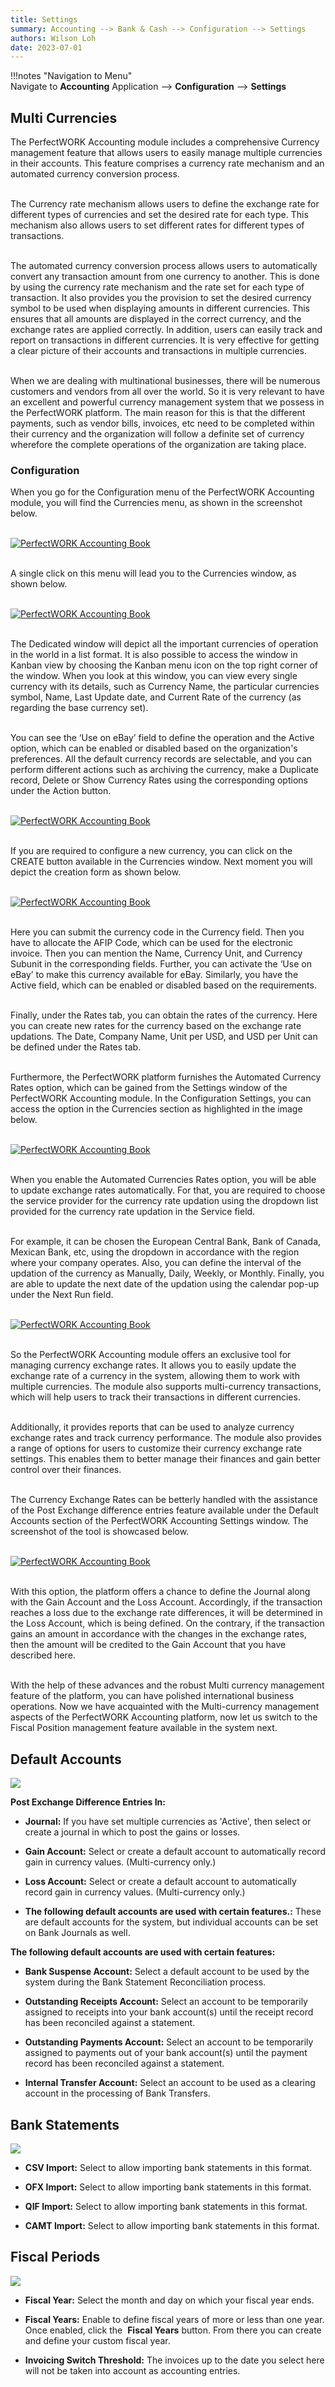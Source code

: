```yaml
---
title: Settings
summary: Accounting --> Bank & Cash --> Configuration --> Settings
authors: Wilson Loh
date: 2023-07-01
---
```


!!!notes "Navigation to Menu"
    <br/>
    Navigate to **Accounting** Application --> **Configuration** --> **Settings** 
    <br/>

## Multi Currencies

The PerfectWORK Accounting module includes a comprehensive Currency management feature that allows users to easily manage multiple currencies in their accounts. This feature comprises a currency rate mechanism and an automated currency conversion process.
<br/><br/>

The Currency rate mechanism allows users to define the exchange rate for different types of currencies and set the desired rate for each type. This mechanism also allows users to set different rates for different types of transactions.
<br/><br/>

The automated currency conversion process allows users to automatically convert any transaction amount from one currency to another. This is done by using the currency rate mechanism and the rate set for each type of transaction. It also provides you the provision to set the desired currency symbol to be used when displaying amounts in different currencies. This ensures that all amounts are displayed in the correct currency, and the exchange rates are applied correctly. In addition, users can easily track and report on transactions in different currencies. It is very effective for getting a clear picture of their accounts and transactions in multiple currencies.
<br/><br/>

When we are dealing with multinational businesses, there will be numerous customers and vendors from all over the world. So it is very relevant to have an excellent and powerful currency management system that we possess in the PerfectWORK platform. The main reason for this is that the different payments, such as vendor bills, invoices, etc need to be completed within their currency and the organization will follow a definite set of currency wherefore the complete operations of the organization are taking place.

### Configuration

When you go for the Configuration menu of the PerfectWORK Accounting module, you will find the Currencies menu, as shown in the screenshot below.
<br/><br/>

[![PerfectWORK Accounting Book](https://www.images.cybrosys.com/images/odoo-book-16/accounting/odoo-accounting-book-ch3-47.png)](https://www.images.cybrosys.com/images/odoo-book-16/accounting/odoo-accounting-book-ch3-47.png)
<br/><br/>

A single click on this menu will lead you to the Currencies window, as shown below.
<br/><br/>

[![PerfectWORK Accounting Book](https://www.images.cybrosys.com/images/odoo-book-16/accounting/odoo-accounting-book-ch3-48.png)](https://www.images.cybrosys.com/images/odoo-book-16/accounting/odoo-accounting-book-ch3-48.png)
<br/><br/>

The Dedicated window will depict all the important currencies of operation in the world in a list format. It is also possible to access the window in Kanban view by choosing the Kanban menu icon on the top right corner of the window. When you look at this window, you can view every single currency with its details, such as Currency Name, the particular currencies symbol, Name, Last Update date, and Current Rate of the currency (as regarding the base currency set). 
<br/><br/>

You can see the ‘Use on eBay’ field to define the operation and the Active option, which can be enabled or disabled based on the organization's preferences. All the default currency records are selectable, and you can perform different actions such as archiving the currency, make a Duplicate record, Delete or Show Currency Rates using the corresponding options under the Action button.
<br/><br/>

[![PerfectWORK Accounting Book](https://www.images.cybrosys.com/images/odoo-book-16/accounting/odoo-accounting-book-ch3-49.png)](https://www.images.cybrosys.com/images/odoo-book-16/accounting/odoo-accounting-book-ch3-49.png)
<br/><br/>

If you are required to configure a new currency, you can click on the CREATE button available in the Currencies window. Next moment you will depict the creation form as shown below.
<br/><br/>

[![PerfectWORK Accounting Book](https://www.images.cybrosys.com/images/odoo-book-16/accounting/odoo-accounting-book-ch3-50.png)](https://www.images.cybrosys.com/images/odoo-book-16/accounting/odoo-accounting-book-ch3-50.png)
<br/><br/>

Here you can submit the currency code in the Currency field. Then you have to allocate the AFIP Code, which can be used for the electronic invoice. Then you can mention the Name, Currency Unit, and Currency Subunit in the corresponding fields. Further, you can activate the ‘Use on eBay’ to make this currency available for eBay. Similarly, you have the Active field, which can be enabled or disabled based on the requirements.
<br/><br/>

Finally, under the Rates tab, you can obtain the rates of the currency. Here you can create new rates for the currency based on the exchange rate updations. The Date, Company Name, Unit per USD, and USD per Unit can be defined under the Rates tab.
<br/><br/>

Furthermore, the PerfectWORK platform furnishes the Automated Currency Rates option, which can be gained from the Settings window of the PerfectWORK Accounting module. In the Configuration Settings, you can access the option in the Currencies section as highlighted in the image below.
<br/><br/>

[![PerfectWORK Accounting Book](https://www.images.cybrosys.com/images/odoo-book-16/accounting/odoo-accounting-book-ch3-51.png)](https://www.images.cybrosys.com/images/odoo-book-16/accounting/odoo-accounting-book-ch3-51.png)
<br/><br/>

When you enable the Automated Currencies Rates option, you will be able to update exchange rates automatically. For that, you are required to choose the service provider for the currency rate updation using the dropdown list provided for the currency rate updation in the Service field. 
<br/><br/>

For example, it can be chosen the European Central Bank, Bank of Canada, Mexican Bank, etc, using the dropdown in accordance with the region where your company operates. Also, you can define the interval of the updation of the currency as Manually, Daily, Weekly, or Monthly. Finally, you are able to update the next date of the updation using the calendar pop-up under the Next Run field.
<br/><br/>

[![PerfectWORK Accounting Book](https://www.images.cybrosys.com/images/odoo-book-16/accounting/odoo-accounting-book-ch3-52.png)](https://www.images.cybrosys.com/images/odoo-book-16/accounting/odoo-accounting-book-ch3-52.png)
<br/><br/>

So the PerfectWORK Accounting module offers an exclusive tool for managing currency exchange rates. It allows you to easily update the exchange rate of a currency in the system, allowing them to work with multiple currencies. The module also supports multi-currency transactions, which will help users to track their transactions in different currencies. 
<br/><br/>

Additionally, it provides reports that can be used to analyze currency exchange rates and track currency performance. The module also provides a range of options for users to customize their currency exchange rate settings. This enables them to better manage their finances and gain better control over their finances.
<br/><br/>

The Currency Exchange Rates can be betterly handled with the assistance of the Post Exchange difference entries feature available under the Default Accounts section of the PerfectWORK Accounting Settings window. The screenshot of the tool is showcased below.
<br/><br/>

[![PerfectWORK Accounting Book](https://www.images.cybrosys.com/images/odoo-book-16/accounting/odoo-accounting-book-ch3-53.png)](https://www.images.cybrosys.com/images/odoo-book-16/accounting/odoo-accounting-book-ch3-53.png)
<br/><br/>

With this option, the platform offers a chance to define the Journal along with the Gain Account and the Loss Account. Accordingly, if the transaction reaches a loss due to the exchange rate differences, it will be determined in the Loss Account, which is being defined. On the contrary, if the transaction gains an amount in accordance with the changes in the exchange rates, then the amount will be credited to the Gain Account that you have described here. 
<br/><br/>

With the help of these advances and the robust Multi currency management feature of the platform, you can have polished international business operations. Now we have acquainted with the Multi-currency management aspects of the PerfectWORK Accounting platform, now let us switch to the Fiscal Position management feature available in the system next.


## Default Accounts

![](https://hibou.io/web/image/73647/Screen%20Shot%202021-09-27%20at%2010.10.50%20AM.png?access_token=fbaa6032-f6e0-46b3-8604-5203f00bf3aa)  

**Post Exchange Difference Entries In:**

-   **Journal:** If you have set multiple currencies as 'Active', then select or create a journal in which to post the gains or losses.
    
-   **Gain Account:** Select or create a default account to automatically record gain in currency values. (Multi-currency only.)
    
-   **Loss Account:** Select or create a default account to automatically record gain in currency values. (Multi-currency only.)  
    
-   **The following default accounts are used with certain features.:** These are default accounts for the system, but individual accounts can be set on Bank Journals as well.
    

**The following default accounts are used with certain features:**

-   **Bank Suspense Account:** Select a default account to be used by the system during the Bank Statement Reconciliation process.
    
-   **Outstanding Receipts Account:** Select an account to be temporarily assigned to receipts into your bank account(s) until the receipt record has been reconciled against a statement.
    
-   **Outstanding Payments Account:** Select an account to be temporarily assigned to payments out of your bank account(s) until the payment record has been reconciled against a statement.
    
-   **Internal Transfer Account:** Select an account to be used as a clearing account in the processing of Bank Transfers.
    

## Bank Statements

![](https://hibou.io/web/image/73651/Screen%20Shot%202021-09-27%20at%2010.34.46%20AM.png?access_token=7acc7588-8609-4562-b1a7-529f1987b052)  

-   **CSV Import:** Select to allow importing bank statements in this format.
    
-   **OFX Import:** Select to allow importing bank statements in this format.
    
-   **QIF Import:** Select to allow importing bank statements in this format.
    
-   **CAMT Import:** Select to allow importing bank statements in this format.  
    


## Fiscal Periods

![](https://hibou.io/web/image/73654/Screen%20Shot%202021-09-27%20at%2010.45.12%20AM.png?access_token=030c9d54-c0fb-44cb-8a37-edeca9e72a8d)  

-   **Fiscal Year:** Select the month and day on which your fiscal year ends.
    
-   **Fiscal Years:** Enable to define fiscal years of more or less than one year. Once enabled, click the  **Fiscal Years** button. From there you can create and define your custom fiscal year.
    
-   **Invoicing Switch Threshold:** The invoices up to the date you select here will not be taken into account as accounting entries.  
    
